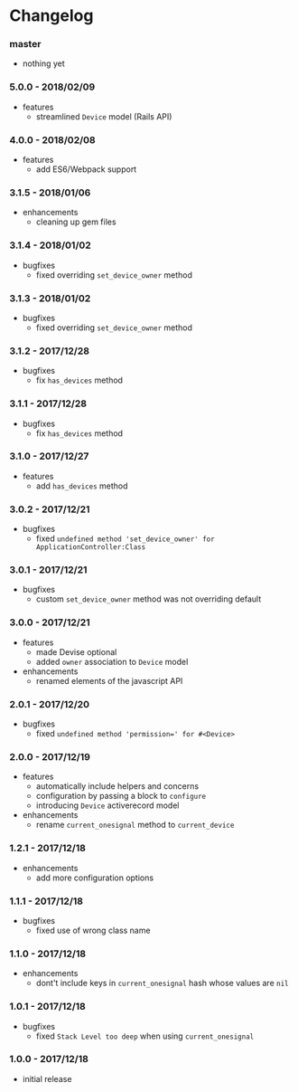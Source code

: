# Changelog

### master

* nothing yet

### 5.0.0 - 2018/02/09

* features
    * streamlined `Device` model (Rails API)

### 4.0.0 - 2018/02/08

* features
    * add ES6/Webpack support

### 3.1.5 - 2018/01/06

* enhancements
    * cleaning up gem files

### 3.1.4 - 2018/01/02

* bugfixes
    * fixed overriding `set_device_owner` method

### 3.1.3 - 2018/01/02

* bugfixes
    * fixed overriding `set_device_owner` method

### 3.1.2 - 2017/12/28

* bugfixes
    * fix `has_devices` method

### 3.1.1 - 2017/12/28

* bugfixes
    * fix `has_devices` method

### 3.1.0 - 2017/12/27

* features
    * add `has_devices` method

### 3.0.2 - 2017/12/21

* bugfixes
    * fixed `undefined method 'set_device_owner' for ApplicationController:Class`

### 3.0.1 - 2017/12/21

* bugfixes
    * custom `set_device_owner` method was not overriding default

### 3.0.0 - 2017/12/21

* features
    * made Devise optional
    * added `owner` association to `Device` model
* enhancements
    * renamed elements of the javascript API

### 2.0.1 - 2017/12/20

* bugfixes
    * fixed `undefined method 'permission=' for #<Device>`

### 2.0.0 - 2017/12/19

* features
    * automatically include helpers and concerns
    * configuration by passing a block to `configure`
    * introducing `Device` activerecord model
* enhancements
    * rename `current_onesignal` method to `current_device`

### 1.2.1 - 2017/12/18

* enhancements
    * add more configuration options

### 1.1.1 - 2017/12/18

* bugfixes
    * fixed use of wrong class name

### 1.1.0 - 2017/12/18

* enhancements
    * dont't include keys in `current_onesignal` hash whose values are `nil`

### 1.0.1 - 2017/12/18

* bugfixes
    * fixed `Stack Level too deep` when using `current_onesignal`

### 1.0.0 - 2017/12/18

* initial release
